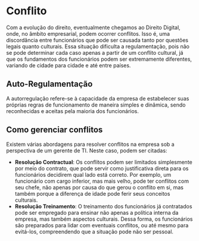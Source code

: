 # Conflito
Com a evolução do direito, eventualmente chegamos ao Direito Digital, onde, no âmbito empresarial, podem ocorrer conflitos. Isso é, uma discordância entre funcionários que pode ser causada tanto por questões legais quanto culturais. Essa situação dificulta a regulamentação, pois não se pode determinar cada caso apenas a partir de um conflito cultural, já que os fundamentos dos funcionários podem ser extremamente diferentes, variando de cidade para cidade e até entre países.

## Auto-Regulamentação 
A autorregulação refere-se à capacidade da empresa de estabelecer suas próprias regras de funcionamento de maneira simples e dinâmica, sendo reconhecidas e aceitas pela maioria dos funcionários.

## Como gerenciar conflitos
Existem várias abordagens para resolver conflitos na empresa sob a perspectiva de um gerente de TI. Neste caso, podem ser citadas:
* __Resolução Contractual__: Os conflitos podem ser limitados simplesmente por meio do contrato, que pode servir como justificativa direta para os funcionários decidirem qual lado está correto. Por exemplo, um funcionário com cargo inferior, mas mais velho, pode ter conflitos com seu chefe, não apenas por causa do que gerou o conflito em si, mas também porque a diferença de idade pode ferir seus conceitos culturais.
* __Resolução Treinamento__: O treinamento dos funcionários já contratados pode ser empregado para ensinar não apenas a política interna da empresa, mas também aspectos culturais. Dessa forma, os funcionários são preparados para lidar com eventuais conflitos, ou até mesmo para evitá-los, compreendendo que a situação pode não ser pessoal.

